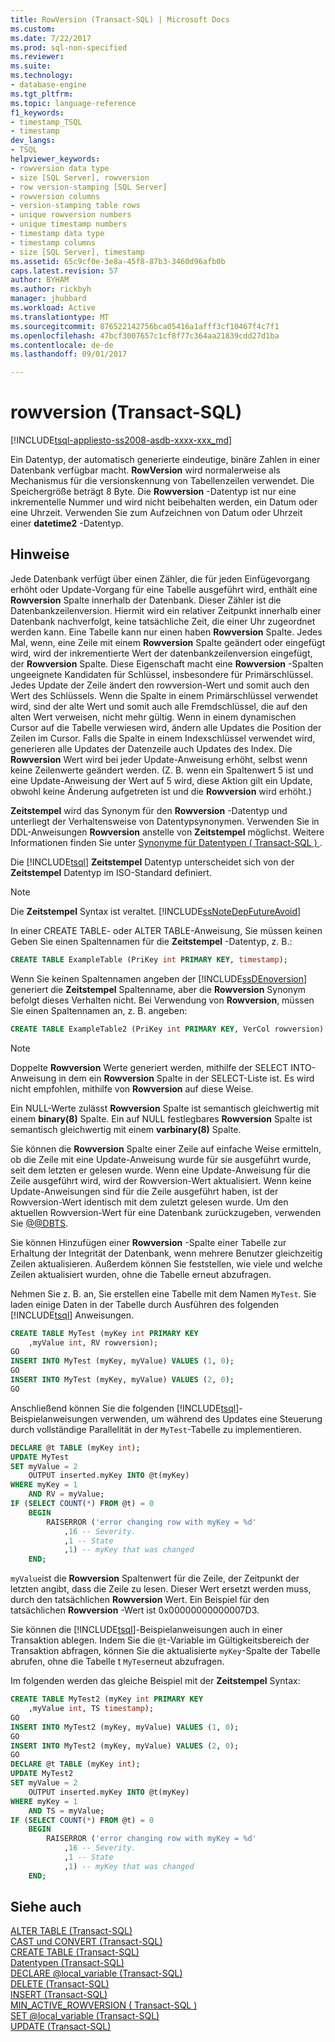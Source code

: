 ```yaml
---
title: RowVersion (Transact-SQL) | Microsoft Docs
ms.custom: 
ms.date: 7/22/2017
ms.prod: sql-non-specified
ms.reviewer: 
ms.suite: 
ms.technology:
- database-engine
ms.tgt_pltfrm: 
ms.topic: language-reference
f1_keywords:
- timestamp_TSQL
- timestamp
dev_langs:
- TSQL
helpviewer_keywords:
- rowversion data type
- size [SQL Server], rowversion
- row version-stamping [SQL Server]
- rowversion columns
- version-stamping table rows
- unique rowversion numbers
- unique timestamp numbers
- timestamp data type
- timestamp columns
- size [SQL Server], timestamp
ms.assetid: 65c9cf0e-3e8a-45f8-87b3-3460d96afb0b
caps.latest.revision: 57
author: BYHAM
ms.author: rickbyh
manager: jhubbard
ms.workload: Active
ms.translationtype: MT
ms.sourcegitcommit: 876522142756bca05416a1afff3cf10467f4c7f1
ms.openlocfilehash: 47bcf3007657c1cf8f77c364aa21839cdd27d1ba
ms.contentlocale: de-de
ms.lasthandoff: 09/01/2017

---
```

# <a name="rowversion-transact-sql"></a>rowversion (Transact-SQL)
[!INCLUDE[tsql-appliesto-ss2008-asdb-xxxx-xxx_md](../../includes/tsql-appliesto-ss2008-asdb-xxxx-xxx-md.md)]

Ein Datentyp, der automatisch generierte eindeutige, binäre Zahlen in einer Datenbank verfügbar macht. **RowVersion** wird normalerweise als Mechanismus für die versionskennung von Tabellenzeilen verwendet. Die Speichergröße beträgt 8 Byte. Die **Rowversion** -Datentyp ist nur eine inkrementelle Nummer und wird nicht beibehalten werden, ein Datum oder eine Uhrzeit. Verwenden Sie zum Aufzeichnen von Datum oder Uhrzeit einer **datetime2** -Datentyp.
  
## <a name="remarks"></a>Hinweise  
Jede Datenbank verfügt über einen Zähler, die für jeden Einfügevorgang erhöht oder Update-Vorgang für eine Tabelle ausgeführt wird, enthält eine **Rowversion** Spalte innerhalb der Datenbank. Dieser Zähler ist die Datenbankzeilenversion. Hiermit wird ein relativer Zeitpunkt innerhalb einer Datenbank nachverfolgt, keine tatsächliche Zeit, die einer Uhr zugeordnet werden kann. Eine Tabelle kann nur einen haben **Rowversion** Spalte. Jedes Mal, wenn, eine Zeile mit einem **Rowversion** Spalte geändert oder eingefügt wird, wird der inkrementierte Wert der datenbankzeilenversion eingefügt, der **Rowversion** Spalte. Diese Eigenschaft macht eine **Rowversion** -Spalten ungeeignete Kandidaten für Schlüssel, insbesondere für Primärschlüssel. Jedes Update der Zeile ändert den rowversion-Wert und somit auch den Wert des Schlüssels. Wenn die Spalte in einem Primärschlüssel verwendet wird, sind der alte Wert und somit auch alle Fremdschlüssel, die auf den alten Wert verweisen, nicht mehr gültig. Wenn in einem dynamischen Cursor auf die Tabelle verwiesen wird, ändern alle Updates die Position der Zeilen im Cursor. Falls die Spalte in einem Indexschlüssel verwendet wird, generieren alle Updates der Datenzeile auch Updates des Index.  Die **Rowversion** Wert wird bei jeder Update-Anweisung erhöht, selbst wenn keine Zeilenwerte geändert werden. (Z. B. wenn ein Spaltenwert 5 ist und eine Update-Anweisung der Wert auf 5 wird, diese Aktion gilt ein Update, obwohl keine Änderung aufgetreten ist und die **Rowversion** wird erhöht.)
  
**Zeitstempel** wird das Synonym für den **Rowversion** -Datentyp und unterliegt der Verhaltensweise von Datentypsynonymen. Verwenden Sie in DDL-Anweisungen **Rowversion** anstelle von **Zeitstempel** möglichst. Weitere Informationen finden Sie unter [Synonyme für Datentypen &#40; Transact-SQL &#41; ](../../t-sql/data-types/data-type-synonyms-transact-sql.md).
  
Die [!INCLUDE[tsql](../../includes/tsql-md.md)] **Zeitstempel** Datentyp unterscheidet sich von der **Zeitstempel** Datentyp im ISO-Standard definiert.
  
> [!NOTE]  
>  Die **Zeitstempel** Syntax ist veraltet. [!INCLUDE[ssNoteDepFutureAvoid](../../includes/ssnotedepfutureavoid-md.md)]  
  
In einer CREATE TABLE- oder ALTER TABLE-Anweisung, Sie müssen keinen Geben Sie einen Spaltennamen für die **Zeitstempel** -Datentyp, z. B.:
  
```sql
CREATE TABLE ExampleTable (PriKey int PRIMARY KEY, timestamp);  
```  
  
Wenn Sie keinen Spaltennamen angeben der [!INCLUDE[ssDEnoversion](../../includes/ssdenoversion-md.md)] generiert die **Zeitstempel** Spaltenname, aber die **Rowversion** Synonym befolgt dieses Verhalten nicht. Bei Verwendung von **Rowversion**, müssen Sie einen Spaltennamen an, z. B. angeben:
  
```sql
CREATE TABLE ExampleTable2 (PriKey int PRIMARY KEY, VerCol rowversion) ;  
```  
  
> [!NOTE]  
>  Doppelte **Rowversion** Werte generiert werden, mithilfe der SELECT INTO-Anweisung in dem ein **Rowversion** Spalte in der SELECT-Liste ist. Es wird nicht empfohlen, mithilfe von **Rowversion** auf diese Weise.  
  
Ein NULL-Werte zulässt **Rowversion** Spalte ist semantisch gleichwertig mit einem **binary(8)** Spalte. Ein auf NULL festlegbares **Rowversion** Spalte ist semantisch gleichwertig mit einem **varbinary(8)** Spalte.
  
Sie können die **Rowversion** Spalte einer Zeile auf einfache Weise ermitteln, ob die Zeile mit eine Update-Anweisung wurde für sie ausgeführt wurde, seit dem letzten er gelesen wurde. Wenn eine Update-Anweisung für die Zeile ausgeführt wird, wird der Rowversion-Wert aktualisiert. Wenn keine Update-Anweisungen sind für die Zeile ausgeführt haben, ist der Rowversion-Wert identisch mit dem zuletzt gelesen wurde. Um den aktuellen Rowversion-Wert für eine Datenbank zurückzugeben, verwenden Sie [@@DBTS](../../t-sql/functions/dbts-transact-sql.md).
  
Sie können Hinzufügen einer **Rowversion** -Spalte einer Tabelle zur Erhaltung der Integrität der Datenbank, wenn mehrere Benutzer gleichzeitig Zeilen aktualisieren. Außerdem können Sie feststellen, wie viele und welche Zeilen aktualisiert wurden, ohne die Tabelle erneut abzufragen.
  
Nehmen Sie z. B. an, Sie erstellen eine Tabelle mit dem Namen `MyTest`. Sie laden einige Daten in der Tabelle durch Ausführen des folgenden [!INCLUDE[tsql](../../includes/tsql-md.md)] Anweisungen.
  
```sql
CREATE TABLE MyTest (myKey int PRIMARY KEY  
    ,myValue int, RV rowversion);  
GO   
INSERT INTO MyTest (myKey, myValue) VALUES (1, 0);  
GO   
INSERT INTO MyTest (myKey, myValue) VALUES (2, 0);  
GO  
```  
  
Anschließend können Sie die folgenden [!INCLUDE[tsql](../../includes/tsql-md.md)]-Beispielanweisungen verwenden, um während des Updates eine Steuerung durch vollständige Parallelität in der `MyTest`-Tabelle zu implementieren.
  
```sql
DECLARE @t TABLE (myKey int);  
UPDATE MyTest  
SET myValue = 2  
    OUTPUT inserted.myKey INTO @t(myKey)   
WHERE myKey = 1   
    AND RV = myValue;  
IF (SELECT COUNT(*) FROM @t) = 0  
    BEGIN  
        RAISERROR ('error changing row with myKey = %d'  
            ,16 -- Severity.  
            ,1 -- State   
            ,1) -- myKey that was changed   
    END;  
```  
  
`myValue`ist die **Rowversion** Spaltenwert für die Zeile, der Zeitpunkt der letzten angibt, dass die Zeile zu lesen. Dieser Wert ersetzt werden muss, durch den tatsächlichen **Rowversion** Wert. Ein Beispiel für den tatsächlichen **Rowversion** -Wert ist 0x00000000000007D3.
  
Sie können die [!INCLUDE[tsql](../../includes/tsql-md.md)]-Beispielanweisungen auch in einer Transaktion ablegen. Indem Sie die `@t`-Variable im Gültigkeitsbereich der Transaktion abfragen, können Sie die aktualisierte `myKey`-Spalte der Tabelle abrufen, ohne die Tabelle t `MyTes`erneut abzufragen.
  
Im folgenden werden das gleiche Beispiel mit der **Zeitstempel** Syntax:
  
```sql
CREATE TABLE MyTest2 (myKey int PRIMARY KEY  
    ,myValue int, TS timestamp);  
GO   
INSERT INTO MyTest2 (myKey, myValue) VALUES (1, 0);  
GO   
INSERT INTO MyTest2 (myKey, myValue) VALUES (2, 0);  
GO  
DECLARE @t TABLE (myKey int);  
UPDATE MyTest2  
SET myValue = 2  
    OUTPUT inserted.myKey INTO @t(myKey)   
WHERE myKey = 1   
    AND TS = myValue;  
IF (SELECT COUNT(*) FROM @t) = 0  
    BEGIN  
        RAISERROR ('error changing row with myKey = %d'  
            ,16 -- Severity.  
            ,1 -- State   
            ,1) -- myKey that was changed   
    END;  
```  
  
## <a name="see-also"></a>Siehe auch
[ALTER TABLE &#40;Transact-SQL&#41;](../../t-sql/statements/alter-table-transact-sql.md)  
[CAST und CONVERT &#40;Transact-SQL&#41;](../../t-sql/functions/cast-and-convert-transact-sql.md)  
[CREATE TABLE &#40;Transact-SQL&#41;](../../t-sql/statements/create-table-transact-sql.md)  
[Datentypen &#40;Transact-SQL&#41;](../../t-sql/data-types/data-types-transact-sql.md)  
[DECLARE @local_variable &#40;Transact-SQL&#41;](../../t-sql/language-elements/declare-local-variable-transact-sql.md)  
[DELETE &#40;Transact-SQL&#41;](../../t-sql/statements/delete-transact-sql.md)  
[INSERT &#40;Transact-SQL&#41;](../../t-sql/statements/insert-transact-sql.md)  
[MIN_ACTIVE_ROWVERSION &#40; Transact-SQL &#41;](../../t-sql/functions/min-active-rowversion-transact-sql.md)  
[SET @local_variable &#40;Transact-SQL&#41;](../../t-sql/language-elements/set-local-variable-transact-sql.md)  
[UPDATE &#40;Transact-SQL&#41;](../../t-sql/queries/update-transact-sql.md)
  
  

